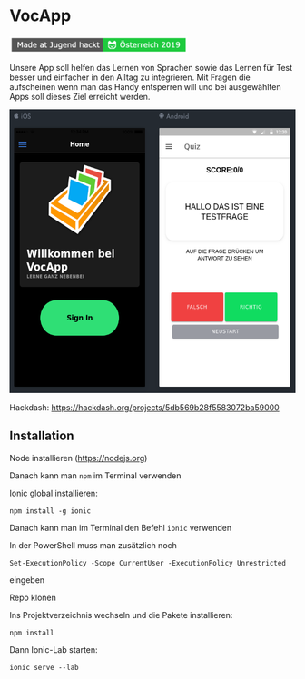 # VocApp

<img src="made-at-jh-at-2019.png" alt="Jugend Hackt 2019 Badge" height="30"/>

Unsere App soll helfen das Lernen von Sprachen sowie das Lernen für Test besser und einfacher in den Alltag zu integrieren. Mit Fragen die aufscheinen wenn man das Handy entsperren will und bei ausgewählten Apps soll dieses Ziel erreicht werden.

<img src="readme_screenshot.png" alt="Screenshot der VocApp" height="500"/>

Hackdash: https://hackdash.org/projects/5db569b28f5583072ba59000

## Installation

Node installieren (https://nodejs.org)

Danach kann man `npm` im Terminal verwenden

Ionic global installieren:

```
npm install -g ionic
```

Danach kann man im Terminal den Befehl `ionic` verwenden

In der PowerShell muss man zusätzlich noch

```
Set-ExecutionPolicy -Scope CurrentUser -ExecutionPolicy Unrestricted
```

eingeben

Repo klonen

Ins Projektverzeichnis wechseln und die Pakete installieren:

```
npm install
```

Dann Ionic-Lab starten:

```
ionic serve --lab
```

